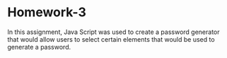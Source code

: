 # Homework-3

In this assignment, Java Script was used to create a password generator that would allow users to select certain elements that would be used to generate a password. 